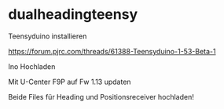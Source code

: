# dualheadingteensy

Teensyduino installieren

https://forum.pjrc.com/threads/61388-Teensyduino-1-53-Beta-1

Ino Hochladen

Mit U-Center F9P auf Fw 1.13 updaten

Beide Files für Heading und Positionsreceiver hochladen!

